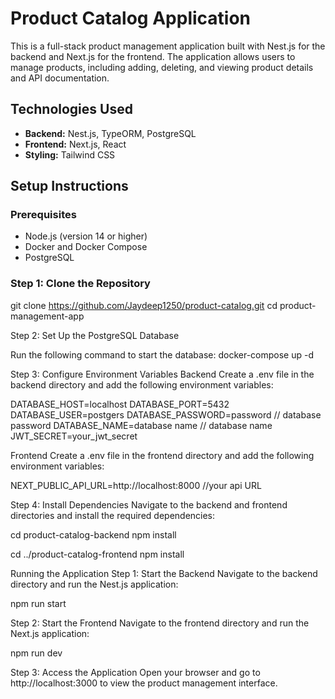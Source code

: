 
# Product Catalog Application

This is a full-stack product management application built with Nest.js for the backend and Next.js for the frontend. The application allows users to manage products, including adding, deleting, and viewing product details and API documentation.

## Technologies Used

- **Backend:** Nest.js, TypeORM, PostgreSQL
- **Frontend:** Next.js, React
- **Styling:** Tailwind CSS

## Setup Instructions

### Prerequisites

- Node.js (version 14 or higher)
- Docker and Docker Compose
- PostgreSQL

### Step 1: Clone the Repository

git clone https://github.com/Jaydeep1250/product-catalog.git
cd product-management-app

Step 2: Set Up the PostgreSQL Database

Run the following command to start the database:
docker-compose up -d

Step 3: Configure Environment Variables
Backend
Create a .env file in the backend directory and add the following environment variables:

DATABASE_HOST=localhost
DATABASE_PORT=5432
DATABASE_USER=postgers
DATABASE_PASSWORD=password  // database password
DATABASE_NAME=database name   // database name
JWT_SECRET=your_jwt_secret

Frontend
Create a .env file in the frontend directory and add the following environment variables:

NEXT_PUBLIC_API_URL=http://localhost:8000 //your api URL

Step 4: Install Dependencies
Navigate to the backend and frontend directories and install the required dependencies:

cd product-catalog-backend
npm install

cd ../product-catalog-frontend
npm install

Running the Application
Step 1: Start the Backend
Navigate to the backend directory and run the Nest.js application:

npm run start

Step 2: Start the Frontend
Navigate to the frontend directory and run the Next.js application:

npm run dev


Step 3: Access the Application
Open your browser and go to http://localhost:3000 to view the product management interface.

